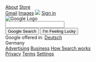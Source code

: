 <!DOCTYPE HTML>
<html>
  <head>
    <meta name="viewport" content="width=1024">
    <title>Google</title>
    <link href="style.css" rel="stylesheet" type="text/css"/>
  </head>
<body>

<!--Start of navigational section-->
<div class="navbar">
 <nav class="top-bar">
    <div class="top-left">
      <a class="baritems baritems2" href=https://about.google.com>About</a>
      <a class="baritems bartimes2" href="https://store.google.com">Store</a>
    </div>       
    <div class="top-right">
      <a class="baritems" href="https://mail.google.com">Gmail</a>
      <a class="baritems" href="https://images.google.com">Images</a>
      <img id="app-icon" class="baritems" src="https://i.ibb.co/zHBGkpJ/app-icon.png" href="https://https://www.google.de/intl/en/about/products"/>
      <a id="sign-in" href="https://accounts.google.com"><span>Sign in</span></a>
    </div>
 </nav>
</div>  
<!--Logo section-->
<div class="logo">
<img src="https://www.google.com/images/branding/googlelogo/1x/googlelogo_color_272x92dp.png" alt="Google Logo" class="logo-img"/>
</div>
  
<!--Search Bar-->
<div class="search">
  <span class="magnifier"></span>
  <input class="search-box" type: "text" id="text"/>
  <span class="voice"></span>
</div>
  
<!--Submit Buttons-->
<div class="submit">
  <input type="submit" class="button1" value="Google Search"/>
  <input type="submit" class="button2" value="I'm Feeling Lucky"/>
</div>
<!--German Version Section-->
<div class="german">
  Google offered in: <a href="https://www.google.de" id="deutsch">Deutsch</a>
</div>
</body>
  
<!--Footer Section-->

<footer>
<div class="country">
  Germany
</div>
<div class="btm-bar">
  <nav class="btm-left">
    <a class="btm-items" href="https://www.google.com/intl/en_de/ads/">Advertising</a>
    <a class="btm-items" href="https://www.google.com/services/">Business</a>
    <a class="btm-items" href="https://google.com/search/howsearchworks/?fg=1">How Search works</a>
  </nav>
  <nav class="btm-right">
    <a class="btm-items" href="https://policies.google.com/privacy?fg=1">Privacy</a>
    <a class="btm-items" href="https://policies.google.com/terms?fg=1">Terms</a>
    <a class="btm-items" href="https://www.google.com/preferences?hl=en">Settings</a>
  </nav>
</div>
</footer>

</html>